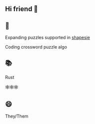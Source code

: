 ## Hi friend 👋

## 🎯
Expanding puzzles supported in [shapesie](https://crates.io/crates/shapesie)

Coding crossword puzzle algo

## 📚
Rust

🕸🕸🕸

## 😄
They/Them

<!--
**muang0/muang0** is a ✨ _special_ ✨ repository because its `README.md` (this file) appears on your GitHub profile.

Here are some ideas to get you started:

- 🔭 I’m currently working on ...
- 🌱 I’m currently learning ...
- 👯 I’m looking to collaborate on ...
- 🤔 I’m looking for help with ...
- 💬 Ask me about ...
- 📫 How to reach me: ...
- 😄 Pronouns: ...
- ⚡ Fun fact: ...
-->
